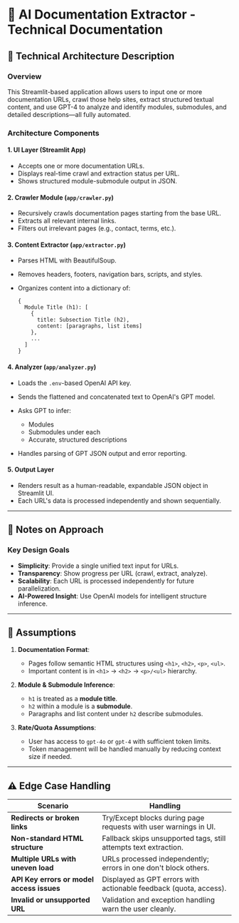# 📘 AI Documentation Extractor - Technical Documentation

## 📐 Technical Architecture Description

### Overview

This Streamlit-based application allows users to input one or more documentation URLs, crawl those help sites, extract structured textual content, and use GPT-4 to analyze and identify modules, submodules, and detailed descriptions—all fully automated.

### Architecture Components

#### 1. UI Layer (Streamlit App)

* Accepts one or more documentation URLs.
* Displays real-time crawl and extraction status per URL.
* Shows structured module-submodule output in JSON.

#### 2. Crawler Module (`app/crawler.py`)

* Recursively crawls documentation pages starting from the base URL.
* Extracts all relevant internal links.
* Filters out irrelevant pages (e.g., contact, terms, etc.).

#### 3. Content Extractor (`app/extractor.py`)

* Parses HTML with BeautifulSoup.
* Removes headers, footers, navigation bars, scripts, and styles.
* Organizes content into a dictionary of:

  ```
  {
    Module Title (h1): [
      {
        title: Subsection Title (h2),
        content: [paragraphs, list items]
      },
      ...
    ]
  }
  ```

#### 4. Analyzer (`app/analyzer.py`)

* Loads the `.env`-based OpenAI API key.
* Sends the flattened and concatenated text to OpenAI's GPT model.
* Asks GPT to infer:

  * Modules
  * Submodules under each
  * Accurate, structured descriptions
* Handles parsing of GPT JSON output and error reporting.

#### 5. Output Layer

* Renders result as a human-readable, expandable JSON object in Streamlit UI.
* Each URL's data is processed independently and shown sequentially.

---

## 🧠 Notes on Approach

### Key Design Goals

* **Simplicity**: Provide a single unified text input for URLs.
* **Transparency**: Show progress per URL (crawl, extract, analyze).
* **Scalability**: Each URL is processed independently for future parallelization.
* **AI-Powered Insight**: Use OpenAI models for intelligent structure inference.

---

## 🧩 Assumptions

1. **Documentation Format**:

   * Pages follow semantic HTML structures using `<h1>`, `<h2>`, `<p>`, `<ul>`.
   * Important content is in `<h1>` → `<h2>` → `<p>/<ul>` hierarchy.

2. **Module & Submodule Inference**:

   * `h1` is treated as a **module title**.
   * `h2` within a module is a **submodule**.
   * Paragraphs and list content under `h2` describe submodules.

3. **Rate/Quota Assumptions**:

   * User has access to `gpt-4o` or `gpt-4` with sufficient token limits.
   * Token management will be handled manually by reducing context size if needed.

---

## ⚠️ Edge Case Handling

| Scenario                                  | Handling                                                                              |
| ----------------------------------------- | ------------------------------------------------------------------------------------- |
| **Redirects or broken links**             | Try/Except blocks during page requests with user warnings in UI.                      |          
| **Non-standard HTML structure**           | Fallback skips unsupported tags, still attempts text extraction.                      |
| **Multiple URLs with uneven load**        | URLs processed independently; errors in one don't block others.                       |
| **API Key errors or model access issues** | Displayed as GPT errors with actionable feedback (quota, access).                     |
| **Invalid or unsupported URL**            | Validation and exception handling warn the user cleanly.                              |
